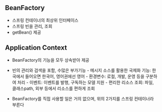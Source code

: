 ## BeanFactory

- 스프링 컨테이너의 최상위 인터페이스
- 스프링 빈을 관리, 조회
- getBean() 제공

## Application Context

- BeanFactory의 기능을 모두 상속받아 제공
- 빈의 관리와 검색을 포함, 수많은 부가기능
  \- 메시지 소스를 활용한 국제화 기능: 한국에서 들어오면 한국어, 영어권에선 영어
  \- 환경변수: 로컬, 개발, 운영 등을 구분하여 처리
  \- 이벤트: 이벤트를 발행, 구독하는 모델 지원
  \- 편리한 리소스 조회: 파일, 클래스path, 외부 등에서 리소스를 편하게 조회

- BeanFactory를 직접 사용할 일은 거의 없으며, 위의 2가지를 스프링 컨테이너라 부른다